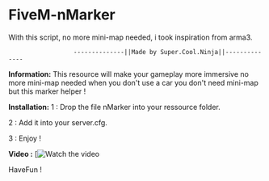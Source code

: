 # FiveM-nMarker
With this script, no more mini-map needed, i took inspiration from arma3.

                      --------------||Made by Super.Cool.Ninja||--------------
                      
**Information:**
This resource will make your gameplay more immersive no more mini-map needed when you don't use a car you don't need mini-map but this marker helper !

**Installation:**
1 : Drop the file nMarker into your ressource folder.

2 : Add it into your server.cfg.

3 : Enjoy !   

**Video :**
[![Watch the video](https://streamable.com/ooc7h6)

HaveFun !
